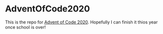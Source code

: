 # AdventOfCode2020
This is the repo for [Advent of Code 2020](https://adventofcode.com/2020).
Hopefully I can finish it thios year once school is over!
